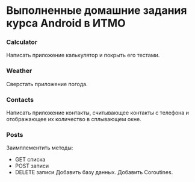 # Выполненные домашние задания курса Android в ИТМО
### Calculator
Написать приложение калькулятор и покрыть его тестами.
### Weather
Сверстать приложение погода.
### Contacts
Написать приложение контакты, считывающее контакты с телефона и отображающее их количество в сплывающем окне.
### Posts
Заимплементить методы: 
* GET списка
* POST записи
* DELETE записи
Добавить базу данных.
Добавить Coroutines.
